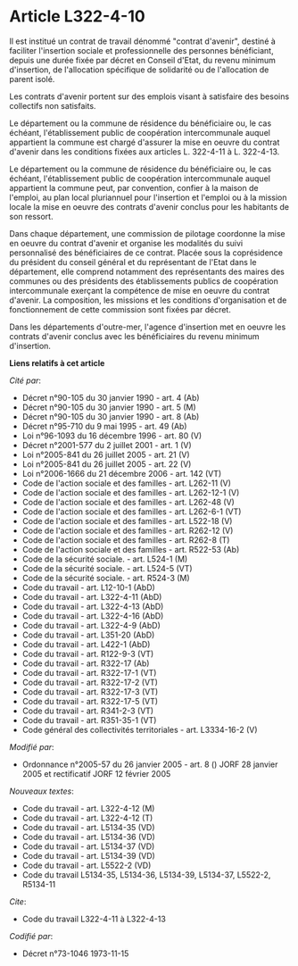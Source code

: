 # Article L322-4-10

Il est institué un contrat de travail dénommé "contrat d'avenir", destiné à faciliter l'insertion sociale et professionnelle
des personnes bénéficiant, depuis une durée fixée par décret en Conseil d'Etat, du revenu minimum d'insertion, de
l'allocation spécifique de solidarité ou de l'allocation de parent isolé.

Les contrats d'avenir portent sur des emplois visant à satisfaire des besoins collectifs non satisfaits.

Le département ou la commune de résidence du bénéficiaire ou, le cas échéant, l'établissement public de coopération
intercommunale auquel appartient la commune est chargé d'assurer la mise en oeuvre du contrat d'avenir dans les conditions
fixées aux articles L. 322-4-11 à L. 322-4-13.

Le département ou la commune de résidence du bénéficiaire ou, le cas échéant, l'établissement public de coopération
intercommunale auquel appartient la commune peut, par convention, confier à la maison de l'emploi, au plan local pluriannuel
pour l'insertion et l'emploi ou à la mission locale la mise en oeuvre des contrats d'avenir conclus pour les habitants de son
ressort.

Dans chaque département, une commission de pilotage coordonne la mise en oeuvre du contrat d'avenir et organise les modalités
du suivi personnalisé des bénéficiaires de ce contrat. Placée sous la coprésidence du président du conseil général et du
représentant de l'Etat dans le département, elle comprend notamment des représentants des maires des communes ou des
présidents des établissements publics de coopération intercommunale exerçant la compétence de mise en oeuvre du contrat
d'avenir. La composition, les missions et les conditions d'organisation et de fonctionnement de cette commission sont fixées
par décret.

Dans les départements d'outre-mer, l'agence d'insertion met en oeuvre les contrats d'avenir conclus avec les bénéficiaires du
revenu minimum d'insertion.

**Liens relatifs à cet article**

_Cité par_:

  - Décret n°90-105 du 30 janvier 1990 - art. 4 (Ab)
  - Décret n°90-105 du 30 janvier 1990 - art. 5 (M)
  - Décret n°90-105 du 30 janvier 1990 - art. 8 (Ab)
  - Décret n°95-710 du 9 mai 1995 - art. 49 (Ab)
  - Loi n°96-1093 du 16 décembre 1996 - art. 80 (V)
  - Décret n°2001-577 du 2 juillet 2001 - art. 1 (V)
  - Loi n°2005-841 du 26 juillet 2005 - art. 21 (V)
  - Loi n°2005-841 du 26 juillet 2005 - art. 22 (V)
  - Loi n°2006-1666 du 21 décembre 2006 - art. 142 (VT)
  - Code de l'action sociale et des familles - art. L262-11 (V)
  - Code de l'action sociale et des familles - art. L262-12-1 (V)
  - Code de l'action sociale et des familles - art. L262-48 (V)
  - Code de l'action sociale et des familles - art. L262-6-1 (VT)
  - Code de l'action sociale et des familles - art. L522-18 (V)
  - Code de l'action sociale et des familles - art. R262-12 (V)
  - Code de l'action sociale et des familles - art. R262-8 (T)
  - Code de l'action sociale et des familles - art. R522-53 (Ab)
  - Code de la sécurité sociale. - art. L524-1 (M)
  - Code de la sécurité sociale. - art. L524-5 (VT)
  - Code de la sécurité sociale. - art. R524-3 (M)
  - Code du travail - art. L12-10-1 (AbD)
  - Code du travail - art. L322-4-11 (AbD)
  - Code du travail - art. L322-4-13 (AbD)
  - Code du travail - art. L322-4-16 (AbD)
  - Code du travail - art. L322-4-9 (AbD)
  - Code du travail - art. L351-20 (AbD)
  - Code du travail - art. L422-1 (AbD)
  - Code du travail - art. R122-9-3 (VT)
  - Code du travail - art. R322-17 (Ab)
  - Code du travail - art. R322-17-1 (VT)
  - Code du travail - art. R322-17-2 (VT)
  - Code du travail - art. R322-17-3 (VT)
  - Code du travail - art. R322-17-5 (VT)
  - Code du travail - art. R341-2-3 (VT)
  - Code du travail - art. R351-35-1 (VT)
  - Code général des collectivités territoriales - art. L3334-16-2 (V)

_Modifié par_:

  - Ordonnance n°2005-57 du 26 janvier 2005 - art. 8 () JORF 28 janvier 2005 et rectificatif JORF 12 février 2005

_Nouveaux textes_:

  - Code du travail - art. L322-4-12 (M)
  - Code du travail - art. L322-4-12 (T)
  - Code du travail - art. L5134-35 (VD)
  - Code du travail - art. L5134-36 (VD)
  - Code du travail - art. L5134-37 (VD)
  - Code du travail - art. L5134-39 (VD)
  - Code du travail - art. L5522-2 (VD)
  - Code du travail L5134-35, L5134-36, L5134-39, L5134-37, L5522-2, R5134-11

_Cite_:

  - Code du travail L322-4-11 à L322-4-13

_Codifié par_:

  - Décret n°73-1046 1973-11-15
